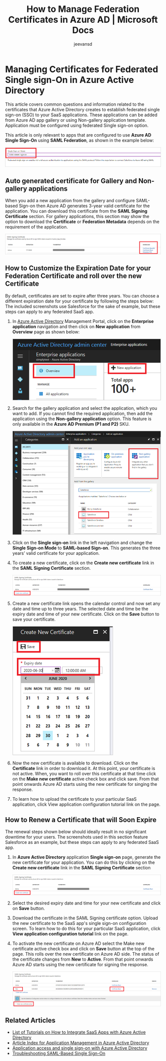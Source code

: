 ﻿---
title: How to Manage Federation Certificates in Azure AD | Microsoft Docs
description: Learn how to customize the expiration date for your federation certificates, and how to renew certificates that will soon expire.
services: active-directory
documentationcenter: ''
author: jeevansd
manager: femila
editor: ''

ms.assetid: f516f7f0-b25a-4901-8247-f5964666ce23
ms.service: active-directory
ms.workload: identity
ms.tgt_pltfrm: na
ms.devlang: na
ms.topic: article
ms.date: 07/09/2017
ms.author: jeedes

ms.reviewer: asteen
ms.custom: iamfeature=Applications
---
# Managing Certificates for Federated Single sign-On in Azure Active Directory
This article covers common questions and information related to the certificates that Azure Active Directory creates to establish federated single sign-on (SSO) to your SaaS applications. These applications can be added from Azure AD app gallery or using Non-gallery application template. Application must be configured using federated Single sign-on option.

This article is only relevant to apps that are configured to use **Azure AD Single Sign-On** using **SAML Federation**, as shown in the example below:

![Azure AD Single Sign-On](./media/active-directory-sso-certs/saml_sso.PNG)

## Auto generated certificate for Gallery and Non-gallery applications
When you add a new application from the gallery and configure SAML-based Sign-on then Azure AD generates 3-year valid certificate for the application. You can download this certificate from the **SAML Signing Certificate** section. For gallery applications, this section may show the option to download the **Certificate** or **Federation Metadata** depends on the requirement of the application.

![Azure AD Single Sign-On](./media/active-directory-sso-certs/saml_certificate_download.png)

## How to Customize the Expiration Date for your Federation Certificate and roll over the new Certificate
By default, certificates are set to expire after three years. You can choose a different expiration date for your certificate by following the steps below:
The included screenshots use Salesforce for the sake of example, but these steps can apply to any federated SaaS app.

1. In [Azure Active Directory](https://aad.portal.azure.com) Management Portal, click on the **Enterprise application** navigation and then click on **New application** from **Overview** page as shown below:

   ![Open the SSO configuration wizard.](./media/active-directory-sso-certs/enterprise_application_new_application.png)

2. Search for the gallery application and select the application, which you want to add. If you cannot find the required application, then add the application using the **Non-gallery application** option. This feature is only available in the **Azure AD Premium (P1 and P2)** SKU.

    ![Azure AD Single Sign-On](./media/active-directory-sso-certs/add_gallery_application.png)

3. Click on the **Single sign-on** link in the left navigation and change the **Single Sign-on Mode** to **SAML-based Sign-on**. This generates the three years’ valid certificate for your application.

4. To create a new certificate, click on the **Create new certificate** link in the **SAML Signing Certificate** section.

    ![Generate a new certificate](./media/active-directory-sso-certs/create_new_certficate.png)

5. Create a new certificate link opens the calendar control and now set any date and time up to three years. The selected date and time be the expiry date and time of your new certificate. Click on the **Save** button to save your certificate.

    ![Download then upload the certificate](./media/active-directory-sso-certs/certifcate_date_selection.PNG)

6. Now the new certificate is available to download. Click on the **Certificate** link in order to download it. At this point, your certificate is not active. When, you want to roll over this certificate at that time click on the **Make new certificate** active check box and click save. From that point onwards Azure AD starts using the new certificate for singing the response.

7.	To learn how to upload the certificate to your particular SaaS application, click View application configuration tutorial link on the page.

## How to Renew a Certificate that will Soon Expire
The renewal steps shown below should ideally result in no significant downtime for your users. The screenshots used in this section feature Salesforce as an example, but these steps can apply to any federated SaaS app.

1. In **Azure Active Directory** application **Single sign-on** page, generate the new certificate for your application. You can do this by clicking on the **Create new certificate** link in the **SAML Signing Certificate** section

    ![Generate a new certificate](./media/active-directory-sso-certs/create_new_certficate.png)

2. Select the desired expiry date and time for your new certificate and click on **Save** button.

3. Download the certificate in the SAML Signing certificate option. Upload the new certificate to the SaaS app's single sign-on configuration screen. To learn how to do this for your particular SaaS application, click **View application configuration tutorial** link on the page.
   
4. To activate the new certificate on Azure AD select the Make new certificate active check box and click on **Save** button at the top of the page. This rolls over the new certificate on Azure AD side. The status of the certificate changes from **New** to **Active**. From that point onwards Azure AD starts using the new certificate for signing the response. 
   
    ![Generate a new certificate](./media/active-directory-sso-certs/new_certificate_download.png)

## Related Articles
* [List of Tutorials on How to Integrate SaaS Apps with Azure Active Directory](active-directory-saas-tutorial-list.md)
* [Article Index for Application Management in Azure Active Directory](active-directory-apps-index.md)
* [Application access and single sign-on with Azure Active Directory](active-directory-appssoaccess-whatis.md)
* [Troubleshooting SAML-Based Single Sign-On](active-directory-saml-debugging.md)
